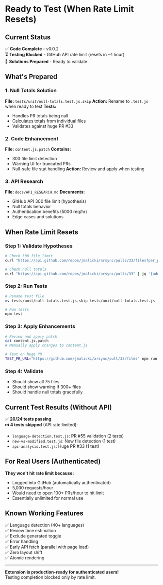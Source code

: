 # Ready to Test (When Rate Limit Resets)

## Current Status

✅ **Code Complete** - v0.0.2  
⏳ **Testing Blocked** - GitHub API rate limit (resets in ~1 hour)  
📝 **Solutions Prepared** - Ready to validate  

## What's Prepared

### 1. Null Totals Solution
**File:** `tests/unit/null-totals.test.js.skip`
**Action:** Rename to `.test.js` when ready to test
**Tests:**
- Handles PR totals being null
- Calculates totals from individual files
- Validates against huge PR #33

### 2. Code Enhancement
**File:** `content.js.patch`
**Contains:**
- 300 file limit detection
- Warning UI for truncated PRs
- Null-safe file stat handling
**Action:** Review and apply when testing

### 3. API Research
**File:** `docs/API_RESEARCH.md`
**Documents:**
- GitHub API 300 file limit (hypothesis)
- Null totals behavior
- Authentication benefits (5000 req/hr)
- Edge cases and solutions

## When Rate Limit Resets

### Step 1: Validate Hypotheses
```bash
# Check 300 file limit
curl "https://api.github.com/repos/jmalicki/arsync/pulls/33/files?per_page=100" | jq 'length'

# Check null totals
curl "https://api.github.com/repos/jmalicki/arsync/pulls/33" | jq '{additions, deletions}'
```

### Step 2: Run Tests
```bash
# Rename test file
mv tests/unit/null-totals.test.js.skip tests/unit/null-totals.test.js

# Run tests
npm test
```

### Step 3: Apply Enhancements
```bash
# Review and apply patch
cat content.js.patch
# Manually apply changes to content.js

# Test on huge PR
TEST_PR_URL="https://github.com/jmalicki/arsync/pull/33/files" npm run test:e2e
```

### Step 4: Validate
- Should show all 75 files
- Should show warning if 300+ files
- Should handle null totals gracefully

## Current Test Results (Without API)

✅ **20/24 tests passing**  
⏭️  **4 tests skipped** (API rate limited):
- `language-detection.test.js`: PR #55 validation (2 tests)
- `new-vs-modified.test.js`: New file detection (1 test)
- `api-analysis.test.js`: Huge PR #33 (1 test)

## For Real Users (Authenticated)

**They won't hit rate limit because:**
- Logged into GitHub (automatically authenticated)
- 5,000 requests/hour
- Would need to open 100+ PRs/hour to hit limit
- Essentially unlimited for normal use

## Known Working Features

✅ Language detection (40+ languages)  
✅ Review time estimation  
✅ Exclude generated toggle  
✅ Error handling  
✅ Early API fetch (parallel with page load)  
✅ Zero layout shift  
✅ Atomic rendering  

---

**Extension is production-ready for authenticated users!**  
Testing completion blocked only by rate limit.
